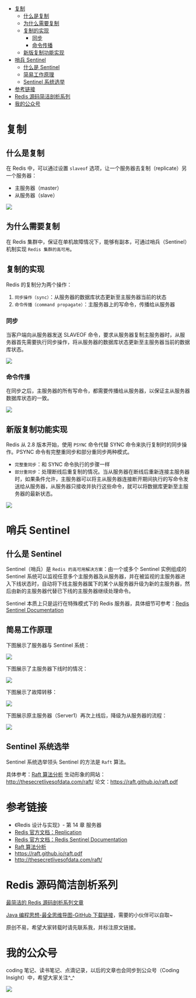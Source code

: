 
- [复制](#%E5%A4%8D%E5%88%B6)
    - [什么是复制](#%E4%BB%80%E4%B9%88%E6%98%AF%E5%A4%8D%E5%88%B6)
    - [为什么需要复制](#%E4%B8%BA%E4%BB%80%E4%B9%88%E9%9C%80%E8%A6%81%E5%A4%8D%E5%88%B6)
    - [复制的实现](#%E5%A4%8D%E5%88%B6%E7%9A%84%E5%AE%9E%E7%8E%B0)
        - [同步](#%E5%90%8C%E6%AD%A5)
        - [命令传播](#%E5%91%BD%E4%BB%A4%E4%BC%A0%E6%92%AD)
    - [新版复制功能实现](#%E6%96%B0%E7%89%88%E5%A4%8D%E5%88%B6%E5%8A%9F%E8%83%BD%E5%AE%9E%E7%8E%B0)
- [哨兵 Sentinel](#%E5%93%A8%E5%85%B5-sentinel)
    - [什么是 Sentinel](#%E4%BB%80%E4%B9%88%E6%98%AF-sentinel)
    - [简易工作原理](#%E7%AE%80%E6%98%93%E5%B7%A5%E4%BD%9C%E5%8E%9F%E7%90%86)
    - [Sentinel 系统选举](#sentinel-%E7%B3%BB%E7%BB%9F%E9%80%89%E4%B8%BE)
- [参考链接](#%E5%8F%82%E8%80%83%E9%93%BE%E6%8E%A5)
- [Redis 源码简洁剖析系列](#redis-%E6%BA%90%E7%A0%81%E7%AE%80%E6%B4%81%E5%89%96%E6%9E%90%E7%B3%BB%E5%88%97)
- [我的公众号](#%E6%88%91%E7%9A%84%E5%85%AC%E4%BC%97%E5%8F%B7)

# 复制

## 什么是复制

在 Redis 中，可以通过设置 `slaveof` 选项，让一个服务器去复制（replicate）另一个服务器：
- 主服务器（master）
- 从服务器（slave）

![](http://yano.oss-cn-beijing.aliyuncs.com/blog/20220226162201.png?x-oss-process=style/yano)

## 为什么需要复制

在 Redis 集群中，保证在单机故障情况下，能够有副本，可通过哨兵（Sentinel）机制实现 `Redis 集群的高可用`。

## 复制的实现

Redis 的复制分为两个操作：
1. `同步操作（sync）`：从服务器的数据库状态更新至主服务器当前的状态
2. `命令传播（command propagate）`：主服务器上的写命令，传播给从服务器

### 同步

当客户端向从服务器发送 SLAVEOF 命令，要求从服务器复制主服务器时，从服务器首先需要执行同步操作，将从服务器的数据库状态更新至主服务器当前的数据库状态。

![](http://yano.oss-cn-beijing.aliyuncs.com/blog/20220226163421.png?x-oss-process=style/yano)

### 命令传播

在同步之后，主服务器的所有写命令，都需要传播给从服务器，以保证主从服务器数据库状态的一致。

![](http://yano.oss-cn-beijing.aliyuncs.com/blog/20220226163936.png?x-oss-process=style/yano)

## 新版复制功能实现

Redis 从 2.8 版本开始，使用 `PSYNC` 命令代替 SYNC 命令来执行复制时的同步操作。PSYNC 命令有完整重同步和部分重同步两种模式。
- `完整重同步`：和 SYNC 命令执行的步骤一样
- `部分重同步`：处理断线后重复制的情况。当从服务器在断线后重新连接主服务器时，如果条件允许，主服务器可以将主从服务器连接断开期间执行的写命令发送给从服务器，从服务器只接收并执行这些命令，就可以将数据库更新至主服务器的最新状态。

![](http://yano.oss-cn-beijing.aliyuncs.com/blog/20220226164739.png?x-oss-process=style/yano)

# 哨兵 Sentinel

## 什么是 Sentinel 

Sentinel（哨兵）是 `Redis 的高可用解决方案`：由一个或多个 Sentinel 实例组成的 Sentinel 系统可以监视任意多个主服务器及从服务器，并在被监视的主服务器进入下线状态时，自动将下线主服务器属下的某个从服务器升级为新的主服务器，然后由新的主服务器代替已下线的主服务器继续处理命令。

Sentinel 本质上只是运行在特殊模式下的 Redis 服务器，具体细节可参考：[Redis Sentinel Documentation](https://redis.io/topics/sentinel)

## 简易工作原理

下图展示了服务器与 Sentinel 系统：

![](http://yano.oss-cn-beijing.aliyuncs.com/blog/20220227111134.png?x-oss-process=style/yano)

下图展示了主服务器下线时的情况：

![](http://yano.oss-cn-beijing.aliyuncs.com/blog/20220227111237.png?x-oss-process=style/yano)

下图展示了故障转移：

![](http://yano.oss-cn-beijing.aliyuncs.com/blog/20220227111611.png?x-oss-process=style/yano)

下图展示原主服务器（Server1）再次上线后，降级为从服务器的流程：

![](http://yano.oss-cn-beijing.aliyuncs.com/blog/20220227111810.png?x-oss-process=style/yano)

## Sentinel 系统选举

Sentinel 系统选举领头 Sentinel 的方法是 `Raft` 算法。

具体参考：[Raft 算法分析](https://github.com/LjyYano/Thinking_in_Java_MindMapping/blob/master/2021-01-24%20Raft%E7%AE%97%E6%B3%95%E5%88%86%E6%9E%90.md)
生动形象的网站：http://thesecretlivesofdata.com/raft/
论文：https://raft.github.io/raft.pdf

# 参考链接

- 《Redis 设计与实现》- 第 14 章 服务器
- [Redis 官方文档：Replication](https://redis.io/topics/replication)
- [Redis 官方文档：Redis Sentinel Documentation](https://redis.io/topics/sentinel)
- [Raft 算法分析](https://github.com/LjyYano/Thinking_in_Java_MindMapping/blob/master/2021-01-24%20Raft%E7%AE%97%E6%B3%95%E5%88%86%E6%9E%90.md)
- https://raft.github.io/raft.pdf
- http://thesecretlivesofdata.com/raft/

# Redis 源码简洁剖析系列

[最简洁的 Redis 源码剖析系列文章](https://github.com/LjyYano/Thinking_in_Java_MindMapping/blob/master/2021-11-17%20Redis%20%E6%BA%90%E7%A0%81%E7%AE%80%E6%B4%81%E5%89%96%E6%9E%90%2001%20-%20%E7%8E%AF%E5%A2%83%E9%85%8D%E7%BD%AE.md)

[Java 编程思想-最全思维导图-GitHub 下载链接](https://github.com/LjyYano/Thinking_in_Java_MindMapping)，需要的小伙伴可以自取~

原创不易，希望大家转载时请先联系我，并标注原文链接。

# 我的公众号

coding 笔记、读书笔记、点滴记录，以后的文章也会同步到公众号（Coding Insight）中，希望大家关注^_^

![](http://yano.oss-cn-beijing.aliyuncs.com/2019-07-29-qrcode_for_gh_a26ce4572791_258.jpg)